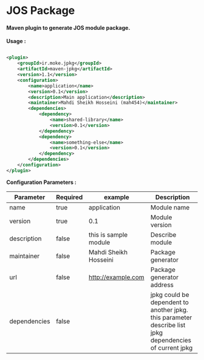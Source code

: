 # JOS Package

#### Maven plugin to generate JOS module package.

**Usage :**

```xml

<plugin>
    <groupId>ir.moke.jpkg</groupId>
    <artifactId>maven-jpkg</artifactId>
    <version>1.1</version>
    <configuration>
        <name>application</name>
        <version>0.1</version>
        <description>Main application</description>
        <maintainer>Mahdi Sheikh Hosseini (mah454)</maintainer>
        <dependencies>
            <dependency>
                <name>shared-library</name>
                <version>0.1</version>
            </dependency>
            <dependency>
                <name>something-else</name>
                <version>0.1</version>
            </dependency>
        </dependencies>
    </configuration>
</plugin>
```

**Configuration Parameters :**

| Parameter    | Required | example               | Description                                                                                                 |
|--------------|----------|-----------------------|-------------------------------------------------------------------------------------------------------------|
| name         | true     | application           | Module name                                                                                                 |
| version      | true     | 0.1                   | Module version                                                                                              |
| description  | false    | this is sample module | Describe module                                                                                             |
| maintainer   | false    | Mahdi Sheikh Hosseini | Package generator                                                                                           |
| url          | false    | http://example.com    | Package generator address                                                                                   |
| dependencies | false    |                       | jpkg could be dependent to another jpkg.<br/>this parameter describe list jpkg dependencies of current jpkg | 